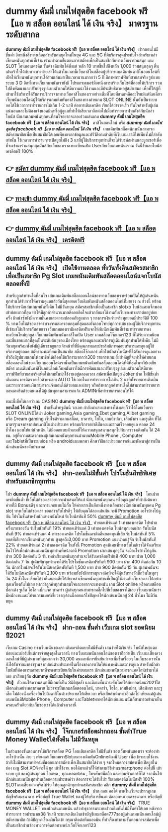 # dummy ดัมมี่ เกมไพ่สุดฮิต facebook ฟรี【แอ พ สล็อต ออนไลน์ ได้ เงิน จริง】  มาตรฐานระดับสากล

**dummy ดัมมี่ เกมไพ่สุดฮิต facebook ฟรี【แอ พ สล็อต ออนไลน์ ได้ เงิน จริง】** ฝากถอนไม่มีขั้นต่ำ  อีกหนึ่งสิ่งทางเลือกสำหรับคนยุคใหม่ในยุค 4G และ 5G ที่มีบริการสุดประทับใจสำหรับเหล่าเซียนพนันทุกท่านที่เข้ามาร่วมทำตามขั้นตอนการสมัครเพื่อเป็นสมาชิกกับทางเว็บเราร่วมสนุก เกม SLOT  โอนถอนเครดิต ขั้นต่ำ เดิมพันได้ตั้งแต่ หลัก 10 บาทขึ้นไปถึงหลัก 1,000 ร่วมสนุกสุดๆ ตื่นเต้นเร้าใจได้กับทางทางค่ายเราได้แล้วในเวลานี้เว็บคาสิโนสล็อตผู้บริการเกมเดิมพันคาสิโนออนไลน์ที่เปิดให้เซียนพนันทุกท่านได้ร่วมเล่นมาเป็นเวลานานมากกว่า 5 ปี มีภาพกราฟฟิกที่สวยสมจริง รูปแบบระบบ 3 D
อีกทั้งทางเว็บเกมพนันเรายังมี โปรแกรมเมอร์มือหนึ่งการสร้างเว็บไซต์ที่คอยให้บริการ  รวมไปถึงพัฒนาและปรับปรุงรูปแบบตัวเกมให้มีความน่าใช้งานและมีประสิทธิภาพอยู่สม่ำเสมอ เพื่อที่ให้ผู้ที่เข้ามาใช้บริการได้รับการบริการจากทางเว็บคาสิโนของเราอย่างเต็มที่โดยที่ขาดเหลืออะไรแม้แต่นิดเดียว เว็บพนันออนไลน์ผู้ให้บริการเกมเดิมพันคาสิโนของทางค่ายเกม SLOT ONLINE นั้นยังเป็นระบบ ออโต้ใช้เวลาการทำรายการไม่เกิน 1-2 นาที ต่อการเติมเครดิต เรียกได้ว่ารวดเร็ว ทันใจสำหรับผู้เล่นแน่นอนและไม่ต้องแจ้งแอดมินหรือผู้ดูแลที่ทำให้เสียเวลาอีกต่อไปเมื่อทำรายการฝากตังค์กับนักล่าโบนัส
นักเล่นเกมพนันทุกคนที่สนใจอยากจะลองร่วมเล่นเกม **dummy ดัมมี่ เกมไพ่สุดฮิต facebook ฟรี【แอ พ สล็อต ออนไลน์ ได้ เงิน จริง】** คาสิโนออนไลน์ หรือ ***dummy ดัมมี่ เกมไพ่สุดฮิต facebook ฟรี【แอ พ สล็อต ออนไลน์ ได้ เงิน จริง】*** เกมเดิมพันสล็อตนักพนันสามารถสมัครสมาชิกเพื่อเป็นสมาชิกได้เลยเพียงกรอกข้อมูลและปรัวัติตามลำดับที่เว็บเกมเรามีให้เพียงไม่กี่ลำดับเท่านั้น ใช้เวลาการทำรายการเปิดยูสไม่ถึง 3 นาทีผู้ใช้บริการทุกท่านก็จะได้รับรหัสผ่านและยูสเซอร์เพื่อที่จะเข้ามาร่วมสนุกสุดมันส์กับเว็บของเราลงทะเบียนเปิด Userกับเว็บเกมพนันเราณ วันนี้รับเลยโบนัสเครดิตฟรี 100%

## 👉 [สมัคร dummy ดัมมี่ เกมไพ่สุดฮิต facebook ฟรี【แอ พ สล็อต ออนไลน์ ได้ เงิน จริง】](https://archa888.com/)
## 👉 [ทางเข้า dummy ดัมมี่ เกมไพ่สุดฮิต facebook ฟรี【แอ พ สล็อต ออนไลน์ ได้ เงิน จริง】](https://archa888.com/)
## 👉 [dummy ดัมมี่ เกมไพ่สุดฮิต facebook ฟรี【แอ พ สล็อต ออนไลน์ ได้ เงิน จริง】 เครดิตฟรี](https://archa888.com/)

## dummy ดัมมี่ เกมไพ่สุดฮิต facebook ฟรี【แอ พ สล็อต ออนไลน์ ได้ เงิน จริง】 เปิดใช้งานตลอด ทั้งวันทั้งคืนสมัครสมาชิกเพื่อเป็นสมาชิก  Pg Slot เกมพนันเดิมพันสล็อตออนไลน์แจกโบนัสตลอดทั้งปี

สำหรับลูกค้าท่านใดที่สนใจ เล่นเกมเดิมพันสล็อตออนไลน์ของทางเว็บของเราพร้อมเปิดให้ผู้เล่นพนันทุกท่านได้รับการให้ความดูแลแล้ววันนี้สุดยอดเว็บเดิมพันพนันสล็อตออนไลน์ที่มาแรง ณ ช่วงนี้ พร้อมให้บริการนักเล่นเกมพนันทั้งคืน ไม่มีวันหยุด สมัครสมาชิกเพื่อเป็นสมาชิก slotxo โบนัสและแจ็กพอตเข้าบ่อยมากที่สุด ทำให้มีลูกค้าจำนวนมากติดอกติดใจแล้วกลับมาใช้งานกับเว็บของทางเราต่ออยู่บ่อยครั้ง มิหนำซ้ำยังมีความมั่นคงและความปลอดภัยสูงมาก ๆ ทางการเงินจ่ายจริงทุกยอดมีประวัติดี 100 % ทางเว็บไซต์ของเราครบวงจรและครอบคลุมที่สุดและยังตอบโจทย์ทุกการเล่นของผู้ใช้บริการทุกท่านที่เข้ามาใช้บริการกับค่ายเรา
เว็บเกมของเรามีเครดิตฟรีแจกให้กับนักเดิมพันที่เข้ามาทำรายการลงทะเบียนใหม่ทุกยูส เว็บเกมเดิมพันพนันคาสิโนเปิด User เกมสล็อตโจ๊กเกอร์123 ที่ได้รับความนิยมและชื่นชอบมากที่สุดเป็นระดับต้นๆของเมืองไทย พร้อมดูแลและบริการผู้เดิมพันทุกท่านได้ทั้งคืน ไม่มีวันหยุดพร้อมทั้งยังมีผู้เชี่ยวชาญและเจ้าหน้าที่ที่มีคุณภาพและประสิทธิภาพคอยบริการและดูแลผู้ใช้บริการอยู่ตลอด สมัครลงทะเบียนเป็นสมาชิก สล็อตโจ๊กเกอร์ เพื่อให้นักล่าโบนัสฟรีได้รับการดูแลอย่างทั่วถึงมีรูปแบบเกมให้สมาชิกได้เลือกใช้บริการมากกว่า300 รายการเกม
สิ่งสำคัญที่จะทำให้ค่ายเกมสล็อตออนไลน์ของเว็บเกมออนไลน์เรานั้นเป็นเกมพนันเดิมพันสล็อตออนไลน์ที่ดีที่สุดในทวีปเอเชีย สมัคร  เกมเดิมพันคาสิโนออนไลน์เว็บพนันเราได้มีการพัฒนาและปรับปรุงรูปแบบตัวเกมให้มีภาพกราฟฟิกที่สวยสมจริงเพื่อให้เกมนั้นน่าใช้งานอยู่ตลอดเวลา สมัครเพื่อเปิดยูส Joker ฝาก ไม่มีขั้นต่ำ เติมถอน เครดิตรวดเร็วด้วยระบบ AUTO ใช้เวลาในการทำรายการไม่เกิน 2 นาทีทั้งรายการเติมเงินและรายการถอนเงินสามารถแจ้งถอนได้ด้วยตนเองง่ายๆ หรือถ้าหากลูกค้าท่านใดไม่สามารถทำรายการถอนเคดริตด้วยตนเองได้ผู้เล่นทุกคนสามารถแจ้ง ADMINเพื่อทำรายการถอนให้ได้

ขณะนี้เชื่อได้เลยว่าเกม CASINO **dummy ดัมมี่ เกมไพ่สุดฮิต facebook ฟรี【แอ พ สล็อต ออนไลน์ ได้ เงิน จริง】** ฝากขั้นต่ำทรูมันนี่ วอเลท กำลังมาแรงแซงทางโค้งเลยก็ว่าได้โดยเว็บเรา SLOT ONLINEได้นำ  Joker gaming,Asia gaming,Ebet gaming,Allbet gaming หรือ Dream gaming เว็บไซต์รวมเกมสล็อต, บาคาร่า, ไฮโล, เกมยิงปลา, เสือมังกร และรูเล็ต ที่ได้มาตรฐานจากจากบ่อนคาสิโนต่างประเทศ พร้อมบริการอย่าดีมั่นคงและรวดเร็วคอยดูแล ตลอด 24 ชั่วโมง มอบให้แก่นักพนัน ได้มีออกแบบตัวเกมที่ให้ความสนุกสนานสนุกไปกับการวางเดิมพัน ได้ 24 ชม. อยู่ที่ความสะดวกของผู้เล่นเกมพนันทุกท่านผ่านบนMobile Phone , Computer และTabletที่เป็นระบบios หรือ androidแบบพกพา ศึกษาวิธีและประสบการณ์และพัฒนาสู่การเป็นนักเล่นพนันระดับประเทศ

## dummy ดัมมี่ เกมไพ่สุดฮิต facebook ฟรี【แอ พ สล็อต ออนไลน์ ได้ เงิน จริง】 ฝาก-ถอนไม่มีขั้นต่ำ โปรโมชั่นสิทธิพิเศษสำหรับสมาชิกทุกท่าน

โปร **dummy ดัมมี่ เกมไพ่สุดฮิต facebook ฟรี【แอ พ สล็อต ออนไลน์ ได้ เงิน จริง】** โอนฝากเครดิตขั้นต่ำ ที่เว็บไซต์ของเราอยากจะนำเสนอให้แก่  นักเล่นพนันทุกคน หรือคุณลูกค้าที่กำลังค้นหาค่ายที่มี Bonusดีๆ และการแจกแบบไม่กั๊ก ให้ค่ายเราเป็นอีกหนึ่งทางเลือกของนักเล่นพนันทุกคน Pg slot ทางเว็บไซต์ของเรา ขอกล่าวกับโปรดีๆ ให้กับคุณได้ลองเล่นกัน จะมี Promotion อะไรบ้างไปดูกัน
โปรโมชั่นสำหรับนักแทงพนันใหม่ รับโบนัสทันที 50% [dummy ดัมมี่ เกมไพ่สุดฮิต facebook ฟรี【แอ พ สล็อต ออนไลน์ ได้ เงิน จริง】](https://archa888.com/) ทำยอดเทิร์นแค่ 1 เท่าของเครดิต
โปรฝากครั้งแรกของวัน รับโบนัสทันที 19% ทำยอดเทิร์นแค่ 3 เท่าของเครดิต
โบนัสทุกยอดฝาก รับโบนัสทันที 9% ทำยอดเทิร์นแค่ 4 เท่าของเครดิต
โปรโมชั่นเครดิตคืนยอดทุนที่เสีย รับโบนัสทันที 5% ยอดที่เสียจากเซียนพนันทุกท่าน สูงสุดถึง3,000 บาท
 Promotion แนะนำคนรู้จัก รับโบนัสทันที 22% ทำยอดเทิร์นแค่ 2 เท่าของเครดิต
ในทั้งนี้ Promotion สุดพิเศษที่ทางเว็บไซต์เราได้จัดเตรียมขึ้นไว้ให้เพื่อนักเล่นเกมพนันทุกท่านที่หน้าตาดี  Promotion ฝากเล่นทุกๆวัน จะมีอะไรบ้างไปดูกัน
ฝาก 300 ติดต่อกัน 3 วัน เหล่าเซียนพนันทุกท่านจะได้รับเครดิตฟรีทันที 400 บาท
ฝาก 1,000 ติดต่อกัน 7 วัน ผู้เดิมพันทุกท่านจะได้รับโปรโมชั่นเครดิตฟรีทันที 900 บาท
ฝาก 400 ติดต่อกัน 10 วัน นักล่าโบนัสจะได้รับโบนัสเครดิตฟรีทันที 1,500 บาท
ฝาก 900 ติดต่อกัน 15 วัน ผู้เล่นพนันจะได้รับโบนัสเครดิตฟรีทันที 2,100 บาท
พร้อมทั้งยังมีการหมุนวงล้อที่จะได้ลุ้นรับรางวัลบิ๊กวินในทุกๆวัน 24 ชั่วโมง เรียกได้ว่าคืนยอดเสียให้กับเหล่าเซียนพนันทุกท่านที่เป็นผู้ใช้งานกับเว็บของเราได้อย่างสุดเหวี่ยงกันไปเลย หากว่าลูกค้าทุกท่านสนใจและอยากจะแทงพนัน เกม Slot online หรือเกมสล็อต ป๊อกเด้ง รูเล็ต ไฮโล แบ็กแจ๊ค บาคาร่า ผู้เล่นทุกคนสามารถคลิ๊กไปที่เว็บของเราได้เลย เว็บเกมพนันเรามีพนักงานและโปรแกรมเมอร์เชี่ยวชาญด้านนี้คอยแก้ไขปัญหาให้นักเล่นพนันอยู่ 24 ชั่วโมง ไม่มีวันหยุด

## dummy ดัมมี่ เกมไพ่สุดฮิต facebook ฟรี【แอ พ สล็อต ออนไลน์ ได้ เงิน จริง】 ฝาก-ถอน ขั้นต่ำ  เว็บเกม slot ยอดนิยมปี2021

เว็บเกม Casino ทางเว็บพนันของเรา เติมเครดิตแบบไม่มีขั้นต่ำ เล่นง่ายได้เงินจริง โบนัสใหญ่แตกบ่อยและเปอร์เซ็นต์การจ่ายสูงสุดในเวลานี ทางเว็บเกมพนันออนไลน์ของเราถือว่าเป็น เว็บเกมเสี่ยงดวงออนไลน์ที่มีผู้เล่นมากที่สุดมากกว่า 30,000 คนและมีการยืนยันว่าจะเพิ่มขึ้นเรื่อยๆ ในเว็บของเรานั้นยังได้รับจากมาตราฐานจากบ่อนต่างประเทศในเรื่องของการเปิดให้แทงพนันและการดูแล สำหรับนักล่าโบนัสที่ต้องการและอยากที่จะลงทะเบียนกับในค่ายเกมเรา นักเล่นเกมพนันสามารถแอดไลน์เข้ามาได้เลย
	มาเรียนรู้กับ **dummy ดัมมี่ เกมไพ่สุดฮิต facebook ฟรี【แอ พ สล็อต ออนไลน์ ได้ เงิน จริง】** ตัวเกมให้ความสนุกที่มีเกมที่เป็น 3มิติสุดล้ำ และมีเกมชั้นนำระดับโลกให้กับยอดนิยม2021ได้เลือกเล่นอย่างหลากหลาย  ไม่ว่าจะเป็นเกมสล็อตออนไลน์, บาคาร่า, ไฮโล, เกมยิงปลา, เสือมังกร และรูเล็ต ไม่ต้องนั่งเครื่องบินไปถึงคาสิโนต่างประเทศให้เสียเวลา หรือเสียค่าเดินทางอีกต่อไป เพียงแค่ผู้เล่นเกมพนันมีMobile Phone , Computer และTabletพกพาได้นักเล่นเกมพนันก็สามารถเข้ามาเป็นครอบครัวเดียวกับเว็บของเราได้แล้วช่วงเวลานี้

## dummy ดัมมี่ เกมไพ่สุดฮิต facebook ฟรี【แอ พ สล็อต ออนไลน์ ได้ เงิน จริง】 โจ๊กเกอร์สล็อตฝากถอน ขั้นต่ำTrue Money Walletได้ทั้งคืน ไม่มีวันหยุด

ในส่วนของขั้นตอนการใช้บริการสล็อต PG โอนเติมเครดิต ไม่มีขั้นต่ำ ของเว็บพนันของเรา จะต้องทำอะไรบ้างนั้น ง่าย ๆ เพียงแค่เว็บเกมเราSlotเกมวางเดิมพันOnlineต้องมี User เพื่อเข้าระบบใช้งาน ถ้ายังไม่มีสามารถทำตามขั้นตอนการสมัครเพื่อเป็นสมาชิกได้ง่าย ๆ จากโหมดการสมัครเพื่อเปิดยูสในช่อง เมนู Slot XOจึงจะได้ ยูส เข้าใช้งาน พอได้มาแล้วก็ให้ทำตามวิธีผ่านsmartphone ต่อไปนี้
เข้าระบบ ยูส  ของผู้เล่นทุกคน ไอแพด , ทุกแพลตฟอร์ม , โทรศัพท์มือถือ และคอมพิวเตอร์ก็ได้
จากนั้นให้นักเล่นเกมพนันทุกท่านเลือกความประสงค์ว่า ต้องการจะได้รับโปร รับเลยเครดิตโบนัสฟรี 100% SLOTเกมเสี่ยงดวงหรือไม่รับ
ให้คุณลูกค้าทุกท่านสมัครสมาชิก คลิก **dummy ดัมมี่ เกมไพ่สุดฮิต facebook ฟรี【แอ พ สล็อต ออนไลน์ ได้ เงิน จริง】** ฝาก ถอน ออโต้ ภาพในเว็บจะปรากฏเลขบัญชีพร้อมธนาคาร หรือบัญชี True Wallet ของผู้ให้บริการขึ้นมา
คัดลอกหมายเลขธนาคาร หรือบัญชี **dummy ดัมมี่ เกมไพ่สุดฮิต facebook ฟรี【แอ พ สล็อต ออนไลน์ ได้ เงิน จริง】** TRUE MONEY WALLET ของนักเล่นเกมพนัน แล้วทำธุรกรรมระบบฝากเดิมพันไม่มีขั้นต่ำได้เลย
หลังจากทำรายการ รอประมาณ38 วินาที ระบบจะเติมเงินเข้าบัญชีเกมสล็อต777ของผู้เล่นเกมพนันออนไลน์ผู้สมัครสมาชิก
ถ้ามีปัญหาเรื่องเงินไม่เข้า กรุณาติดต่อทีมแอดมิน ที่ทำเรื่องทำตามขั้นตอนการสมัครเพื่อเป็นสมาชิกผ่านช่องทางการติดต่อทางหน้าเว็บโจ๊กเกอร์123


